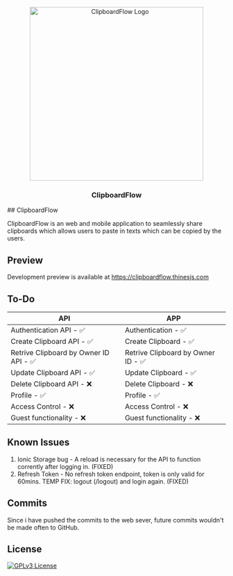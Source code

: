 <p align="center"><a href="https://clipboardflow.thinesjs.com" target="_blank"><img src="https://clipboardflow.thinesjs.com/assets/icon/logo.svg" width="400" alt="ClipboardFlow Logo"></a></p>

<h3 align="center">ClipboardFlow</h3>
## ClipboardFlow

ClipboardFlow is an web and mobile application to seamlessly share clipboards which allows users to paste in texts which can be copied by the users.


## Preview

Development preview is available at https://clipboardflow.thinesjs.com

## To-Do

| API             | APP                                                                |
| ----------------- | ------------------------------------------------------------------ |
| Authentication API - ✅ | Authentication - ✅ |
| Create Clipboard API - ✅ | Create Clipboard - ✅ |
| Retrive Clipboard by Owner ID API - ✅ | Retrive Clipboard by Owner ID - ✅ |
| Update Clipboard API - ✅ | Update Clipboard - ✅ |
| Delete Clipboard API - ❌ | Delete Clipboard - ❌ |
| Profile - ✅ | Profile - ✅ |
| Access Control - ❌ | Access Control - ❌ |
| Guest functionality - ❌ | Guest functionality - ❌ |

## Known Issues

1. Ionic Storage bug - A reload is necessary for the API to function corrently after logging in. (FIXED)
2. Refresh Token - No refresh token endpoint, token is only valid for 60mins. TEMP FIX: logout (/logout) and login again. (FIXED)

## Commits

Since i have pushed the commits to the web sever, future commits wouldn't be made often to GitHub. 
    
## License

[![GPLv3 License](https://img.shields.io/badge/License-GPL%20v3-yellow.svg)](https://opensource.org/licenses/)
